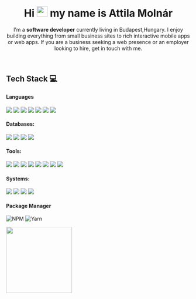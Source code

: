 <h1 align="center"> Hi <img src="https://github.com/TheDudeThatCode/TheDudeThatCode/blob/master/Assets/Hi.gif" width="29px"> my name is Attila Molnár </br> 
</h1>

<p align="center">  I’m a <b>software developer</b> currently living in Budapest,Hungary. I enjoy building everything from small business sites to rich interactive mobile apps or web apps. If you are a business seeking a web presence or an employer looking to hire, get in touch with me.</p>
<p align="center">
 <a href="https://oriash.com/" target="_blank"><img alt="" src="https://img.shields.io/badge/Portfolio-00457C?logo=vercel&logoColor=white" style="vertical-align:center" /></a>
<a href="https://hu.linkedin.com/in/atimolnarati" target="_blank"><img alt="" src="https://img.shields.io/badge/LinkedIn-00457C?logo=linkedin&logoColor=white" style="vertical-align:center" /></a>
<a href="https://twitter.com/AttilaM71564834" target="_blank"><img alt="" src="https://img.shields.io/badge/Twitter-%231DA1F2.svg?logo=Twitter&logoColor=white" style="vertical-align:center" /></a>
</p>

## Tech Stack 💻
#### Languages
 <img src="https://img.shields.io/badge/HTML5-E34F26?style=for-the-badge&logo=html5&logoColor=white"> <img src="https://img.shields.io/badge/CSS3-1572B6?style=for-the-badge&logo=css3&logoColor=white">  <img src="https://img.shields.io/badge/Sass-CC6699?style=for-the-badge&logo=sass&logoColor=white"> <img src="https://img.shields.io/badge/JavaScript-F7DF1E?style=for-the-badge&logo=javascript&logoColor=black"> 
 <img src="https://img.shields.io/badge/Java-D0A384?style=for-the-badge&logo=java&logoColor=white">  <img src="https://img.shields.io/badge/Shell scripting-007ACC?style=for-the-badge&logo=bash&logoColor=white">  <img src="https://img.shields.io/badge/Markdown-000?style=for-the-badge&logo=markdown&logoColor=white">
 
 #### Databases:
  <img src="https://img.shields.io/badge/MySQL-00758F?style=for-the-badge&logo=mysql&logoColor=white">  <img src="https://img.shields.io/badge/PostgreSQL-336791?style=for-the-badge&logo=postgresql&logoColor=white"> <img src="https://img.shields.io/badge/NoSQL-7FFFD4?style=for-the-badge&logo=nosql&logoColor=white">  <img src="https://img.shields.io/badge/Firebase-FFA611?style=for-the-badge&logo=firebase&logoColor=white">
 
 #### Tools:
 <img src="https://img.shields.io/badge/Visual_Studio_Code-0078D4?style=for-the-badge&logo=visual%20studio%20code&logoColor=white"> <img src="https://img.shields.io/badge/NetBeans-1B6AC6?style=for-the-badge&logo=apachenetbeanside&logoColor=white"> <img src="https://img.shields.io/badge/Git-F05032?style=for-the-badge&logo=git&logoColor=white"> <img src="https://img.shields.io/badge/subversion-809CC9?style=for-the-badge&logo=subversion&logoColor=white"> <img src="https://img.shields.io/badge/apachetomcat-F8DC75?style=for-the-badge&logo=apachetomcat&logoColor=white"> <img src="https://img.shields.io/badge/docker-2496ED?style=for-the-badge&logo=docker&logoColor=white"> <img src="https://img.shields.io/badge/sonarqube-4E9BCD?style=for-the-badge&logo=sonarqube&logoColor=white"> <img src="https://img.shields.io/badge/jenkins-D24939?style=for-the-badge&logo=jenkins&logoColor=white">
 
 #### Systems:
 <img src="https://img.shields.io/badge/windows-0078D6?style=for-the-badge&logo=windows&logoColor=white">  <img src="https://img.shields.io/badge/ubuntu-E95420?style=for-the-badge&logo=ubuntu&logoColor=white">  <img src="https://img.shields.io/badge/redhat-EE0000?style=for-the-badge&logo=redhat&logoColor=white">  <img src="https://img.shields.io/badge/centos-262577?style=for-the-badge&logo=centos&logoColor=white">
 
 #### Package Manager
![NPM](https://img.shields.io/badge/-NPM-000?style=for-the-badge&logo=npm)
![Yarn](https://img.shields.io/badge/-yarn-000?style=for-the-badge&logo=yarn)
 
 <div>
  <img height="180em" src="https://github-readme-stats.vercel.app/api/top-langs/?username=Monesz1&layout=compact&langs_count=7&theme=tokyonight"/>
</div>
